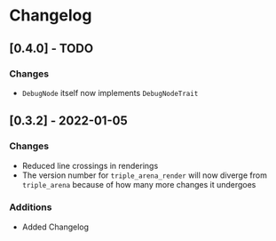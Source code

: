 # Changelog

## [0.4.0] - TODO

### Changes
- `DebugNode` itself now implements `DebugNodeTrait`

## [0.3.2] - 2022-01-05

### Changes
- Reduced line crossings in renderings
- The version number for `triple_arena_render` will now diverge from `triple_arena` because of how
  many more changes it undergoes

### Additions
- Added Changelog